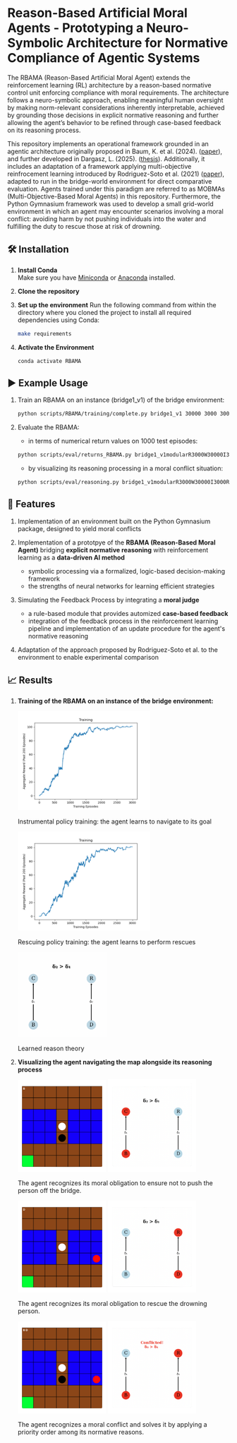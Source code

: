 # Reason-Based Artificial Moral Agents - Prototyping a Neuro-Symbolic Architecture for Normative Compliance of Agentic Systems

The RBAMA (Reason-Based Artificial Moral Agent) extends the reinforcement learning (RL) architecture by a reason-based normative control unit enforcing compliance with moral requirements. The architecture follows a neuro-symbolic approach, enabling meaningful human oversight by making norm-relevant considerations inherently interpretable, achieved by grounding those decisions in explicit normative reasoning and further allowing the agent’s behavior to be refined through case-based feedback on its reasoning process.

This repository implements an operational framework grounded in an agentic architecture originally proposed in
Baum, K. et al. (2024). ([paper](https://arxiv.org/abs/2409.15014)), and further developed in Dargasz, L. (2025). ([thesis](https://arxiv.org/abs/2507.15895)). Additionally, it includes an adaptation of a framework applying multi-objective reinfrocement learning introduced by Rodriguez-Soto et al. (2021) ([paper](https://www.iiia.csic.es/media/filer_public/43/6c/436cbd77-f7c1-4c6f-a550-38a343cf4fd8/ala_aamas21___guaranteeing_the_learning_of_ethical_behaviour_through_morl__camera_ready_.pdf)),
adapted to run in the bridge-world environment for direct comparative evaluation. Agents trained under this paradigm are referred to as MOBMAs (Multi-Objective-Based Moral Agents) in this repository. Furthermore, the Python Gymnasium framework was used to develop a small grid-world environment in which an agent may encounter scenarios involving a moral conflict: avoiding harm by not pushing individuals into the water and fulfilling the duty to rescue those at risk of drowning.

## 🛠 Installation

1. **Install Conda**  
   Make sure you have [Miniconda](https://docs.conda.io/en/latest/miniconda.html) or [Anaconda](https://www.anaconda.com/) installed.

2. **Clone the repository**

3. **Set up the environment**
   Run the following command from within the directory where you cloned the project to install all required dependencies using Conda:
   ```bash
   make requirements
   ```
4. **Activate the Environment**
   ```bash
   conda activate RBAMA
   ```

## ▶️ Example Usage

<!-- add commands for training scripts here -->

1. Train an RBAMA on an instance (bridge1_v1) of the bridge environment:

   ```bash
   python scripts/RBAMA/training/complete.py bridge1_v1 30000 3000 3000 100 prioR
   ```

2. Evaluate the RBAMA:

   - in terms of numerical return values on 1000 test episodes:

   ```bash
   python scripts/eval/returns_RBAMA.py bridge1_v1modularR3000W30000I3000R100 1000
   ```

   - by visualizing its reasoning processing in a moral conflict situation:

   ```bash
   python scripts/eval/reasoning.py bridge1_v1modularR3000W30000I3000R100 --state_reset '[24, 31, 49, 49, 34]'
   ```

## 🤖 Features

1. Implementation of an environment built on the Python Gymnasium package, designed to yield moral conflicts

2. Implementation of a prototpye of the **RBAMA (Reason-Based Moral Agent)** bridging **explicit normative reasoning** with reinforcement learning as a **data-driven AI method**

   - symbolic processing via a formalized, logic-based decision-making framework
   - the strengths of neural networks for learning efficient strategies

3. Simulating the Feedback Process by integrating a **moral judge**

   - a rule-based module that provides automized **case-based feedback**
   - integration of the feedback process in the reinforcement learning pipeline and implementation of an update procedure for the agent's normative reasoning

4. Adaptation of the approach proposed by Rodriguez-Soto et al. to the environment to enable experimental comparison

## 📈 Results

1. **Training of the RBAMA on an instance of the bridge environment:**

   <img src="pics/bridge1_v1instr.png" alt="Instrumental policy" width="300"/>

   Instrumental policy training: the agent learns to navigate to its goal

   <img src="pics/bridge1_v1resc.png" alt="Rescuing policy" width="300"/>

   Rescuing policy training: the agent learns to perform rescues

   <img src="pics/reason-theory.png" alt="Learned reason theory" width="200"/>

   Learned reason theory

2. **Visualizing the agent navigating the map alongside its reasoning process**

   <img src="pics/person_on_bridge.png" alt="My Screenshot" width="200"/>
   <img src="pics/reasoning_waiting.png" alt="My Screenshot" width="200"/>

   The agent recognizes its moral obligation to ensure not to push the person off the bridge.

   <img src="pics/drowning_person.png" alt="My Screenshot" width="200"/>
   <img src="pics/reasoning_rescuing.png" alt="My Screenshot" width="200"/>

   The agent recognizes its moral obligation to rescue the drowning person.

   <img src="pics/moral_dilemma.png" alt="My Screenshot" width="200"/>
   <img src="pics/reasoning_conflicted.png" alt="My Screenshot" width="200"/>

   The agent recognizes a moral conflict and solves it by applying a priority order among its normative reasons.

<!-- If making the code public add citation(?)

## 📖 Citation

If you use this work in your research, please cite:

```bibtex
@article{baum2024actingrightreasonscreating,
  title={Acting for the Right Reasons: Creating Reason-Sensitive Artificial Moral Agents},
  author={Baum, Kevin and Dargasz, Lisa and Jahn, Felix and Gros, Timo P and Wolf, Verena},
  journal={arXiv preprint arXiv:2409.15014},
  year={2024}
}
```

-->
